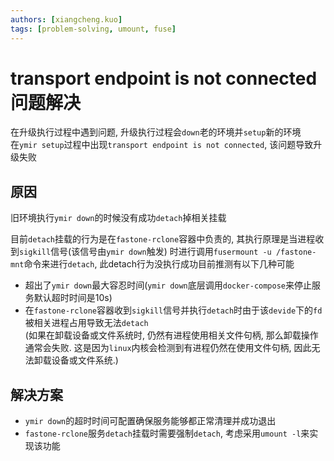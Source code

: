 ```yaml
---
authors: [xiangcheng.kuo]
tags: [problem-solving, umount, fuse]
---
```


# transport endpoint is not connected问题解决

在升级执行过程中遇到问题, 升级执行过程会`down`老的环境并`setup`新的环境<br/>
在`ymir setup`过程中出现`transport endpoint is not connected`, 该问题导致升级失败<br/>

<!--truncate-->

## 原因

旧环境执行`ymir down`的时候没有成功`detach`掉相关挂载<br/>

目前`detach`挂载的行为是在`fastone-rclone`容器中负责的, 其执行原理是当进程收到`sigkill`信号(该信号由`ymir down`触发)
时进行调用`fusermount -u /fastone-mnt`命令来进行`detach`, 此detach行为没执行成功目前推测有以下几种可能

- 超出了`ymir down`最大容忍时间(`ymir down`底层调用`docker-compose`来停止服务默认超时时间是10s)
- 在`fastone-rclone`容器收到`sigkill`信号并执行`detach`时由于该`devide`下的`fd`被相关进程占用导致无法`detach`
  <br/>(如果在卸载设备或文件系统时, 仍然有进程使用相关文件句柄, 那么卸载操作通常会失败. 这是因为`linux`内核会检测到有进程仍然在使用文件句柄, 因此无法卸载设备或文件系统.)

## 解决方案

- `ymir down`的超时时间可配置确保服务能够都正常清理并成功退出
- `fastone-rclone`服务`detach`挂载时需要强制`detach`, 考虑采用`umount -l`来实现该功能